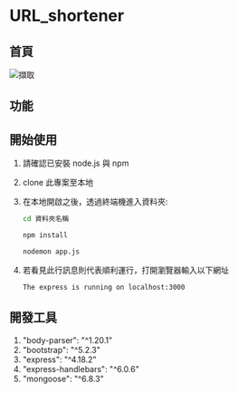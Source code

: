 # URL_shortener
## 首頁
![擷取](https://user-images.githubusercontent.com/97713225/216062891-6124af4c-0161-4409-839a-f9c2a113aa4d.PNG)
## 功能
## 開始使用
1. 請確認已安裝 node.js 與 npm
2. clone 此專案至本地
3. 在本地開啟之後，透過終端機進入資料夾:

   ```bash
   cd 資料夾名稱
   ```

   ```bash
   npm install
   ```

   ```bash
   nodemon app.js
   ```

4. 若看見此行訊息則代表順利運行，打開瀏覽器輸入以下網址

   ```bash
   The express is running on localhost:3000
## 開發工具
1. "body-parser": "^1.20.1"
2. "bootstrap": "^5.2.3"
3. "express": "^4.18.2"
4. "express-handlebars": "^6.0.6"
5. "mongoose": "^6.8.3"

